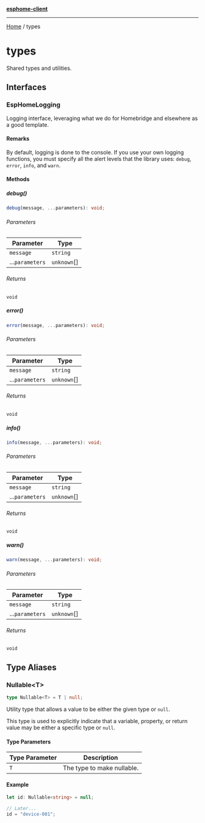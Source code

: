 [**esphome-client**](README.md)

***

[Home](README.md) / types

# types

Shared types and utilities.

## Interfaces

### EspHomeLogging

Logging interface, leveraging what we do for Homebridge and elsewhere as a good template.

#### Remarks

By default, logging is done to the console. If you use your own logging functions, you must specify all the alert levels that the library uses: `debug`,
`error`, `info`, and `warn`.

#### Methods

##### debug()

```ts
debug(message, ...parameters): void;
```

###### Parameters

| Parameter | Type |
| ------ | ------ |
| `message` | `string` |
| ...`parameters` | `unknown`[] |

###### Returns

`void`

##### error()

```ts
error(message, ...parameters): void;
```

###### Parameters

| Parameter | Type |
| ------ | ------ |
| `message` | `string` |
| ...`parameters` | `unknown`[] |

###### Returns

`void`

##### info()

```ts
info(message, ...parameters): void;
```

###### Parameters

| Parameter | Type |
| ------ | ------ |
| `message` | `string` |
| ...`parameters` | `unknown`[] |

###### Returns

`void`

##### warn()

```ts
warn(message, ...parameters): void;
```

###### Parameters

| Parameter | Type |
| ------ | ------ |
| `message` | `string` |
| ...`parameters` | `unknown`[] |

###### Returns

`void`

## Type Aliases

### Nullable\<T\>

```ts
type Nullable<T> = T | null;
```

Utility type that allows a value to be either the given type or `null`.

This type is used to explicitly indicate that a variable, property, or return value may be either a specific type or `null`.

#### Type Parameters

| Type Parameter | Description |
| ------ | ------ |
| `T` | The type to make nullable. |

#### Example

```ts
let id: Nullable<string> = null;

// Later...
id = "device-001";
```

